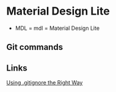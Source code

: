 # Material Design Lite

* MDL = mdl = Material Design Lite

## Git commands

## Links

[Using .gitignore the Right Way](https://labs.consol.de/development/git/2017/02/22/gitignore.html)


